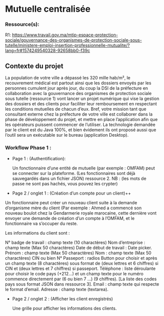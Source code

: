 # Mutuelle centralisée


### Ressource(s):
  R1: https://www.travail.gov.ma/mtip-espace-protection-sociale/gouvernance-des-organismes-de-protection-sociale-sous-tutelle/ministere-emploi-insertion-professionnelle-mutualite/?lang=fr#1574249540328-92658bb0-f39c
  




## Contexte du projet
  La population de votre ville a dépassé les 320 mille hab/m², le recouvrement médical est partout ainsi que les dossiers envoyés par les personnes cumulent jour après jour, du coup la DSI de la préfecture en collaboration avec la gouvernance des organismes de protection sociale sous tutelle (ressource 1) vont lancer un projet numérique qui vise la gestion des dossiers et des clients pour faciliter leur remboursement en respectant les conditions mutuelles de chacun d’eux.
  Bref, votre mission tant que consultant externe chez la préfecture de votre ville est collaborer dans la phase de développement du projet, et mettre en place l’application afin que les opérateurs puissent commencer de l’utiliser. La technologie demandée par le client est du Java 100%, et bien évidement ils ont proposé aussi que l’outil sera un exécutable sur le bureau (application Desktop).




### Workflow Phase 1 :

* Page 1 : (Authentification):

  Un fonctionnaire d’une entité de mutuelle (par exemple : OMFAM) peut se connecter sur la plateforme. (Les fonctionnaires sont déjà sauvegardés dans un fichier JSON) ressource 2. NB : (les mots de passe ne sont pas hachés, vous pouvez les crypter)







* Page 2 / onglet 1 : (Création d’un compte pour un client)++

Un fonctionnaire peut créer un nouveau client suite à la demande d’organisme mère du client (Par exemple : Ahmed a commencé son nouveau boulot chez la Gendarmerie royale marocaine, cette dernière vont envoyer une demande de création d’un compte à l’OMFAM, et le fonctionnaire va s’occuper du reste.



Les informations du client sont :

  N° badge de travail : champ texte (10 charactères)
  Nom d’entreprise : champ texte (Max 50 charactères)
  Date de début de travail : Date picker.
  Prénom : champ texte (Max 50 charactères)
  Nom : champ texte (Max 50 charactères)
  CIN ou bien N° Passeport : radios Button pour choisir et après un champ texte (8 charactères) sous format de (deux lettres et 6 chiffres) si CIN et (deux lettres et 7 chiffres) si passeport.
  Téléphone : liste déroulante pour choisir le code pays (+212…) et un champ texte pour le numéro commence directement par (6 ou bien 7 …) (9 chiffres). [La liste des codes pays sous format JSON dans ressource 3].
  Email : champ texte qui respecte le format d’email.
  Adresse : champ texte (textarea).
  

 
* Page 2 / onglet 2 : (Afficher les client enregistrés)

  Une grille pour afficher les informations des clients.
